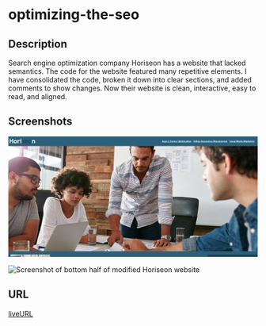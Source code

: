 # optimizing-the-seo
## Description

Search engine optimization company Horiseon has a website that lacked semantics. The code for the website featured many repetitive elements. I have consolidated the code, broken it down into clear sections, and added comments to show changes. Now their website is clean, interactive, easy to read, and aligned. 

## Screenshots

![Screenshot of top half of modified Horiseon website](assets/screenshots/Screenshot-Horiseon-1.png)

![Screenshot of bottom half of modified Horiseon website](assets/screenshots/Screenshot-Horision-2)

## URL 

[liveURL](https://rachaelkstokes.github.io/optimizing-the-seo/) 
